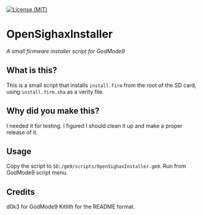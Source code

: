 [![License (MIT)](https://img.shields.io/github/license/mashape/apistatus.svg?style=flat-square)](https://github.com/fox8091/OpenSighaxInstaller/blob/master/LICENSE)

# OpenSighaxInstaller
_A small firmware installer script for GodMode9_

## What is this?
This is a small script that installs `install.firm` from the root of the SD card,
using `install.firm.sha` as a verity file.

## Why did you make this?
I needed it for testing. I figured I should clean it up and make a proper release
of it.

## Usage
Copy the script to `SD:/gm9/scripts/OpenSighaxInstaller.gm9`. Run from GodMode9
script menu.

## Credits
d0k3 for GodMode9
Kitlith for the README format.
